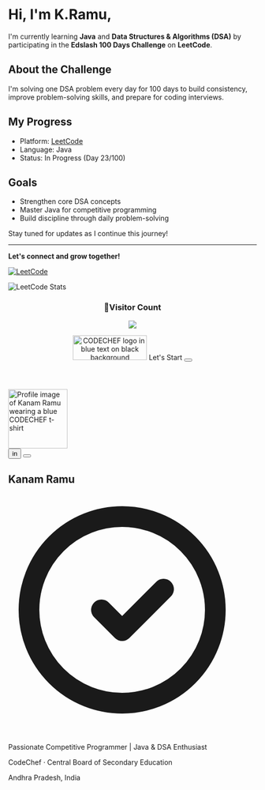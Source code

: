 # Hi, I'm K.Ramu,

I'm currently learning **Java** and **Data Structures & Algorithms (DSA)** by participating in the **Edslash 100 Days Challenge** on **LeetCode**.

## About the Challenge
I'm solving one DSA problem every day for 100 days to build consistency, improve problem-solving skills, and prepare for coding interviews.

## My Progress
- Platform: [LeetCode](https://leetcode.com)
- Language: Java
- Status: In Progress (Day 23/100)

## Goals
- Strengthen core DSA concepts
- Master Java for competitive programming
- Build discipline through daily problem-solving

Stay tuned for updates as I continue this journey!

---

**Let's connect and grow together!**


[![LeetCode](https://img.shields.io/badge/LeetCode-Profile-orange?style=flat&logo=leetcode)](https://leetcode.com/kRamu_581/)



![LeetCode Stats](https://leetcard.jacoblin.cool/kRamu_581?theme=dark)


<div align="center">
  <h3><b>📍Visitor Count</b></h3>
</div>

<p align="center">
  <img src="https://profile-counter.glitch.me/kRamu81/count.svg" />
</p>



<html lang="en">
 <head>
  <meta charset="utf-8"/>
  <meta content="width=device-width, initial-scale=1" name="viewport"/>
  <title>
   Profile Page
  </title>
  <script src="https://cdn.tailwindcss.com">
  </script>
  <link href="https://cdnjs.cloudflare.com/ajax/libs/font-awesome/5.15.3/css/all.min.css" rel="stylesheet"/>
  <style>
   @import url('https://fonts.googleapis.com/css2?family=Roboto+Slab&display=swap');
  </style>
 </head>
 <body class="bg-[#161d23] text-white font-sans">
  <!-- Header -->
  <header class="bg-black flex items-center px-4 py-2 space-x-2">
   <img alt="CODECHEF logo in blue text on black background" class="h-12 object-contain" height="50" src="https://storage.googleapis.com/a1aa/image/384984a8-6d1c-46b1-e854-548b244e186e.jpg" width="150"/>
   <span class="text-[#1a5edb] font-['Roboto_Slab'] text-2xl italic select-none">
    Let's Start
   </span>
   <button aria-label="Edit" class="ml-auto bg-[#1a2a3a] p-2 rounded-full hover:bg-[#2a3a4a] transition">
    <i class="fas fa-pen text-[#1a5edb]">
    </i>
   </button>
  </header>
  <!-- Profile Section -->
  <section class="px-6 py-6">
   <div class="flex items-center space-x-6">
    <img alt="Profile image of Kanam Ramu wearing a blue CODECHEF t-shirt" class="w-32 h-32 rounded-full border-4 border-[#2a2f33]" height="120" src="https://storage.googleapis.com/a1aa/image/34866524-2ae7-4c6c-af59-e5b474d5b216.jpg" width="120"/>
    <div class="flex items-center space-x-4 ml-auto">
     <button aria-label="LinkedIn" class="bg-[#fbbf24] text-black font-extrabold text-xl px-3 py-1 rounded-md">
      in
     </button>
     <button aria-label="Edit" class="text-gray-400 hover:text-white transition">
      <i class="fas fa-pen fa-lg">
      </i>
     </button>
    </div>
   </div>
   <h1 class="mt-6 text-3xl font-semibold flex items-center space-x-2">
    <span>
     Kanam Ramu
    </span>
    <svg class="h-6 w-6 text-gray-400" fill="none" stroke="currentColor" stroke-width="2" viewbox="0 0 24 24" xmlns="http://www.w3.org/2000/svg">
     <path d="M9 12l2 2 4-4m5 2a9 9 0 11-18 0 9 9 0 0118 0z" stroke-linecap="round" stroke-linejoin="round">
     </path>
    </svg>
   </h1>
   <p class="mt-2 text-lg font-normal">
    Passionate Competitive Programmer | Java &amp; DSA Enthusiast
   </p>
   <p class="mt-4 text-base font-normal">
    CodeChef · Central Board of Secondary Education
   </p>
   <p class="text-gray-500 mt-1 text-base font-normal">
    Andhra Pradesh, India
   </p>
  </section>
 </body>
</html>

